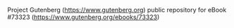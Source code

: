 Project Gutenberg (https://www.gutenberg.org) public repository for
eBook #73323 (https://www.gutenberg.org/ebooks/73323)
